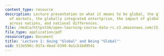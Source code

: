 ```yaml
---
content_type: resource
description: Lecture presentation on what it means to be global, the globalization
  of markets, the globally integrated entertprise, the impact of globalization, interdependence
  across nations, and national differences.
file: /media/https%3A/open-learning-course-data-rc.s3.amazonaws.com/15-220-global-strategy-and-organization-spring-2012/513e596c917a4badb3990a1cb1bd9541_MIT15_220S12_lec01.pdf
file_type: application/pdf
resourcetype: Document
title: 'Lecture 1: Going "Global" and Being "Global"'
uid: 513e596c-917a-4bad-b399-0a1cb1bd9541
---
```

